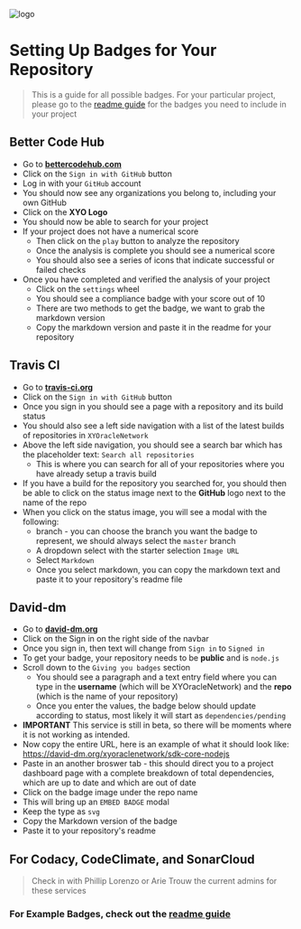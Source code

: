 [logo]: https://cdn.xy.company/img/brand/XY_Logo_GitHub.png

![logo]

# Setting Up Badges for Your Repository

> This is a guide for all possible badges. For your particular project, please go to the [readme guide](readme-guide) for the badges you need to include in your project

## Better Code Hub

- Go to **[bettercodehub.com](https://bettercodehub.com/)**
- Click on the `Sign in with GitHub` button
- Log in with your `GitHub` account
- You should now see any organizations you belong to, including your own GitHub
- Click on the **XYO Logo**
- You should now be able to search for your project
- If your project does not have a numerical score
    - Then click on the `play` button to analyze the repository
    - Once the analysis is complete you should see a numerical score
    - You should also see a series of icons that indicate successful or failed checks
- Once you have completed and verified the analysis of your project
    - Click on the `settings` wheel
    - You should see a compliance badge with your score out of 10
    - There are two methods to get the badge, we want to grab the markdown version
    - Copy the markdown version and paste it in the readme for your repository

## Travis CI

- Go to **[travis-ci.org](https://travis-ci.org)**
- Click on the `Sign in with GitHub` button
- Once you sign in you should see a page with a repository and its build status
- You should also see a left side navigation with a list of the latest builds of repositories in `XYOracleNetwork`
- Above the left side navigation, you should see a search bar which has the placeholder text: `Search all repositories`
    - This is where you can search for all of your repositories where you have already setup a travis build
- If you have a build for the repository you searched for, you should then be able to click on the status image next to the **GitHub** logo next to the name of the repo
- When you click on the status image, you will see a modal with the following:
    - branch - you can choose the branch you want the badge to represent, we should always select the `master` branch
    - A dropdown select with the starter selection `Image URL`
    - Select `Markdown`
    - Once you select markdown, you can copy the markdown text and paste it to your repository's readme file
  
## David-dm

- Go to **[david-dm.org](https://david-dm.org/)**
- Click on the Sign in on the right side of the navbar
- Once you sign in, then text will change from `Sign in` to `Signed in`
- To get your badge, your repository needs to be **public** and is `node.js`
- Scroll down to the `Giving you badges` section
    - You should see a paragraph and a text entry field where you can type in the **username** (which will be XYOracleNetwork) and the **repo** (which is the name of your repository)
    - Once you enter the values, the badge below should update according to status, most likely it will start as `dependencies/pending`
- **IMPORTANT** This service is still in beta, so there will be moments where it is not working as intended. 
- Now copy the entire URL, here is an example of what it should look like: https://david-dm.org/xyoraclenetwork/sdk-core-nodejs
- Paste in an another broswer tab - this should direct you to a project dashboard page with a complete breakdown of total dependencies, which are up to date and which are out of date
- Click on the badge image under the repo name
- This will bring up an `EMBED BADGE` modal
- Keep the type as `svg`
- Copy the Markdown version of the badge
- Paste it to your repository's readme

## For Codacy, CodeClimate, and SonarCloud

> Check in with Phillip Lorenzo or Arie Trouw the current admins for these services

### For Example Badges, check out the [readme guide](readme-guide)


